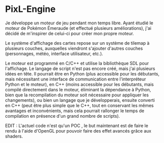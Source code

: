 # PixL-Engine

Je développe un moteur de jeu pendant mon temps libre. Ayant étudié le moteur de Pokémon Émeraude (et effectué plusieurs améliorations), j'ai décidé de m'inspirer de celui-ci pour créer mon propre moteur.

Le système d'affichage des cartes repose sur un système de tilemap à plusieurs couches, auxquelles viendront s'ajouter d'autres couches (personnages, météo, interface utilisateur, etc.).

Le moteur est programmé en C/C++ et utilise la bibliothèque SDL pour l'affichage. Le langage de script n'est pas encore créé, mais j'ai plusieurs idées en tête. Il pourrait être en Python (plus accessible pour les débutants, mais nécessitant une interface de communication entre l'interpréteur Python et le moteur), en C++ (moins accessible pour les débutants, mais compilé directement dans le moteur, éliminant la dépendance à Python, bien que la recompilation du moteur soit nécessaire pour appliquer les changements), ou bien un langage que je développerais, ensuite converti en C++ (peut être plus simple que le C++, tout en conservant les mêmes avantages et inconvénients, mais cela pourrait rallonger le temps de compilation en présence d'un grand nombre de scripts).


EDIT : L'actuel code n'est qu'un POC , le but maintenant est de faire le rendu à l'aide d'OpenGL pour pouvoir faire des effet avancés grâce aux shaders. 
